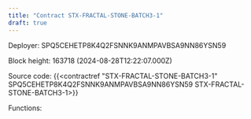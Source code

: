 ```yaml
---
title: "Contract STX-FRACTAL-STONE-BATCH3-1"
draft: true
---
```

Deployer: SPQ5CEHETP8K4Q2FSNNK9ANMPAVBSA9NN86YSN59


 



Block height: 163718 (2024-08-28T12:22:07.000Z)

Source code: {{<contractref "STX-FRACTAL-STONE-BATCH3-1" SPQ5CEHETP8K4Q2FSNNK9ANMPAVBSA9NN86YSN59 STX-FRACTAL-STONE-BATCH3-1>}}

Functions:


